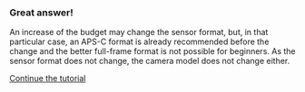 ### Great answer!

An increase of the budget may change the sensor format, but, in that
particular case, an APS-C format is already recommended before the
change and the better full-frame format is not possible for
beginners. As the sensor format does not change, the camera model does
not change either.

[Continue the tutorial](../../step5/description.md)
